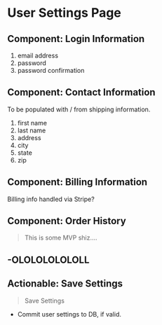 # User Settings Page

## Component: Login Information

1. email address
2. password
3. password confirmation

## Component: Contact Information

To be populated with / from shipping information.

1. first name
2. last name
3. address
4. city
5. state
6. zip

## Component: Billing Information

Billing info handled via Stripe?

## Component: Order History
  > This is some MVP shiz....

-OLOLOLOLOLOLL
---

## Actionable: Save Settings

>Save Settings

- Commit user settings to DB, if valid.
